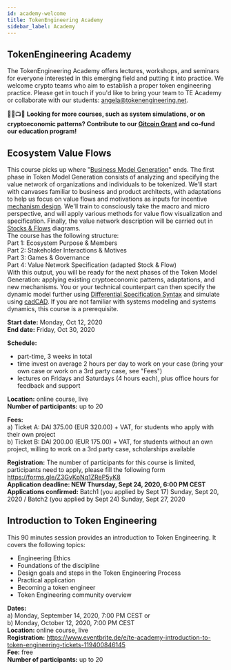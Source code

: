 ```yaml
---
id: academy-welcome
title: TokenEngineering Academy
sidebar_label: Academy
---
```


## TokenEngineering Academy

The TokenEngineering Academy offers lectures, workshops, and seminars for everyone interested in this emerging field and putting it into practice.
We welcome crypto teams who aim to establish a proper token engineering practice. Please get in touch if you'd like to bring your team to TE Academy or collaborate with our students: <angela@tokenengineering.net>.  

🤖🧠📺👀
**Looking for more courses, such as system simulations, or on cryptoeconomic patterns? Contribute to our [Gitcoin Grant](https://gitcoin.co/grants/517/tokenengineering-community) and co-fund our education program!**


## Ecosystem Value Flows

This course picks up where "[Business Model Generation](https://en.wikipedia.org/wiki/Business_Model_Canvas#cite_note-Osterwalder2010-3)" ends. The first phase in Token Model Generation consists of analyzing and specifying the value network of organizations and individuals to be tokenized. We'll start with canvases familiar to business and product architects, with adaptations to help us focus on value flows and motivations as inputs for incentive [mechanism design](https://en.wikipedia.org/wiki/Mechanism_design). We'll train to consciously take the macro and micro perspective, and will apply various methods for value flow visualization and specification. Finally, the value network description will be carried out in [Stocks & Flows](https://systemic2016.wordpress.com/system-dynamics-stock-and-flow-modelling/) diagrams.  
The course has the following structure:  
Part 1: Ecosystem Purpose & Members  
Part 2: Stakeholder Interactions & Motives  
Part 3: Games & Governance  
Part 4: Value Network Specification (adapted Stock & Flow)  
With this output, you will be ready for the next phases of the Token Model Generation: applying existing cryptoeconomic patterns, adaptations, and new mechanisms. You or your technical counterpart can then specify the dynamic model further using [Differential Specification Syntax](https://community.cadcad.org/t/differential-specification-syntax-key/31) and simulate using [cadCAD](https://cadcad.org/). If you are not familiar with systems modeling and systems dynamics, this course is a prerequisite.     

**Start date:** Monday, Oct 12, 2020  
**End date:** Friday, Oct 30, 2020  

**Schedule:**  
+ part-time, 3 weeks in total  
+ time invest on average 2 hours per day to work on your case (bring your own case or work on a 3rd party case, see "Fees")
+ lectures on Fridays and Saturdays (4 hours each), plus office hours for feedback and support 

**Location:** online course, live  
**Number of participants:** up to 20  

**Fees:**  
a) Ticket A: DAI 375.00 (EUR 320.00) + VAT, for students who apply with their own project  
b) Ticket B: DAI 200.00 (EUR 175.00) + VAT, for students without an own project, willing to work on a 3rd party case, scholarships available  

**Registration:** The number of participants for this course is limited, participants need to apply, please fill the following form https://forms.gle/Z3GvKpNq1ZReP5yK8  
**Application deadline: NEW Thursday, Sept 24, 2020, 6:00 PM CEST**  
**Applications confirmed:** Batch1 (you applied by Sept 17) Sunday, Sept 20, 2020  / Batch2 (you applied by Sept 24) Sunday, Sept 27, 2020


## Introduction to Token Engineering

This 90 minutes session provides an introduction to Token Engineering. It covers the following topics:  
- Engineering Ethics
- Foundations of the discipline
- Design goals and steps in the Token Engineering Process
- Practical application
- Becoming a token engineer
- Token Engineering community overview
  
**Dates:**  
a) Monday, September 14, 2020, 7:00 PM CEST or  
b) Monday, October 12, 2020, 7:00 PM CEST  
**Location:** online course, live  
**Registration:** https://www.eventbrite.de/e/te-academy-introduction-to-token-engineering-tickets-119400846145  
**Fee:** free  
**Number of participants:** up to 20  






